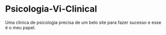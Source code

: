 # Psicologia-Vi-Clinical
Uma clinica de psicologia precisa de um belo site para fazer sucesso e esse é o meu papel.
